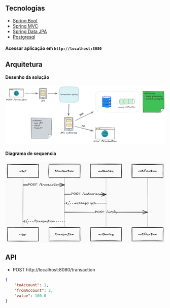 ## Tecnologias
 
- [Spring Boot](https://spring.io/projects/spring-boot)
- [Spring MVC](https://docs.spring.io/spring-framework/reference/web/webmvc.html)
- [Spring Data JPA](https://spring.io/projects/spring-data-jpa)
- [Postgresql](https://www.postgresql.org/about/)

#### Acessar aplicação em `http://localhost:8080`


## Arquitetura

#### Desenho da solução
![Desenho da solução](.docs/System-design.png)

#### Diagrama de sequencia
![Diagrama de sequencia](.docs/Diagrama-sequencia.png)


## API

- POST http://localhost:8080/transaction

```json
{
    "toAccount": 1,
    "fromAccount": 2,
    "value": 100.0
}
```
